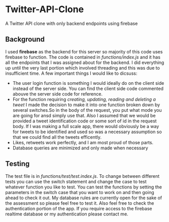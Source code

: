 # Twitter-API-Clone
A Twitter API clone with only backend endpoints using firebase

## Background
I used **firebase** as the backend for this server so majority of this code uses firebase to function. The code is contained in _functions/index.js_ and it has all the endpoints that I was assigned about for the backend. I did everything up until the very last portion which involved threading and this was due to insufficient time. A few important things I would like to dicsuss:
- The user login function is something I would ideally do on the client side instead of the server side. You can find the client side code commented abouve the server side code for reference. 
- For the function requiring *creating, updating, reading and deleting a tweet* I made the decision to make it into one function broken down by several switches.So in the body of the request, you put what mode you are going for ansd simply use that. Also I assumed that we would be provided a tweet identification code or some sort of id in the request body. If I was making a full scale app, there would obviously be a way for tweets to be identified and used so was a necessary assumption so that we could find all the tweets efficently.
- Likes, retweets work perfectly, and I am most proud of those parts. 
- Database queries are minimized and only made when necessary

## Testing
The test file is in _functions/test/test.index.js_. To change between different tests you can use the switch statement and change the case to test whatever function you like to test.  You can test the functions by setting the parameters in the switch case that you want to work on and then going ahead to check it out. My database rules are currently open for the sake of the assessment so please feel free to test it. Also feel free to check the authentication portion of the app. If you require access to the firebase realtime database or my authentication please contact me.

